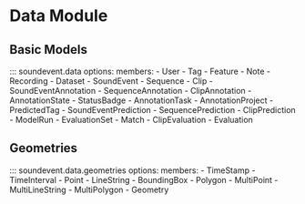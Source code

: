 # Data Module

## Basic Models

::: soundevent.data
    options:
        members:
        - User
        - Tag
        - Feature
        - Note
        - Recording
        - Dataset
        - SoundEvent
        - Sequence
        - Clip
        - SoundEventAnnotation
        - SequenceAnnotation
        - ClipAnnotation
        - AnnotationState
        - StatusBadge
        - AnnotationTask
        - AnnotationProject
        - PredictedTag
        - SoundEventPrediction
        - SequencePrediction
        - ClipPrediction
        - ModelRun
        - EvaluationSet
        - Match
        - ClipEvaluation
        - Evaluation

## Geometries

::: soundevent.data.geometries
    options:
        members:
        - TimeStamp
        - TimeInterval
        - Point
        - LineString
        - BoundingBox
        - Polygon
        - MultiPoint
        - MultiLineString
        - MultiPolygon
        - Geometry
